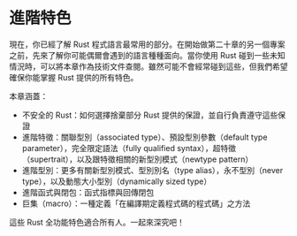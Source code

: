 # 進階特色

現在，你已經了解 Rust 程式語言最常用的部分。在開始做第二十章的另一個專案之前，先來了解你可能偶爾會遇到的語言種種面向。當你使用 Rust 碰到一些未知情況時，可以將本章作為技術文件查閱。雖然可能不會經常碰到這些，但我們希望確保你能掌握 Rust 提供的所有特色。

本章涵蓋：

* 不安全的 Rust：如何選擇捨棄部分 Rust 提供的保證，並自行負責遵守這些保證
* 進階特徵：關聯型別（associated type）、預設型別參數（default type parameter），完全限定語法（fully qualified syntax），超特徵（supertrait），以及跟特徵相關的新型別模式（newtype pattern）
* 進階型別：更多有關新型別模式、型別別名（type alias），永不型別（never type），以及動態大小型別（dynamically sized type）
* 進階函式與閉包：函式指標與回傳閉包
* 巨集（macro）：一種定義「在編譯期定義程式碼的程式碼」之方法

這些 Rust 全功能特色適合所有人。一起來深究吧！
